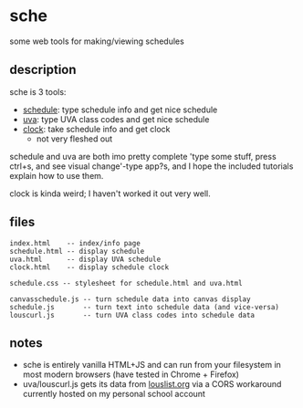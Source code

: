 # sche
some web tools for making/viewing schedules

## description
sche is 3 tools:
- [schedule](https://hywn.github.io/sche/schedule.html): type schedule info and get nice schedule
- [uva](https://hywn.github.io/sche/uva.html): type UVA class codes and get nice schedule
- [clock](https://hywn.github.io/sche/clock.html): take schedule info and get clock
	- not very fleshed out

schedule and uva are both imo pretty complete 'type some stuff, press ctrl+s, and see visual change'-type app?s, and I hope the included tutorials explain how to use them.

clock is kinda weird; I haven't worked it out very well.

## files
```
index.html    -- index/info page
schedule.html -- display schedule
uva.html      -- display UVA schedule
clock.html    -- display schedule clock

schedule.css -- stylesheet for schedule.html and uva.html

canvasschedule.js -- turn schedule data into canvas display
schedule.js       -- turn text into schedule data (and vice-versa)
louscurl.js       -- turn UVA class codes into schedule data
```

## notes
- sche is entirely vanilla HTML+JS and can run from your filesystem in most modern browsers (have tested in Chrome + Firefox)
- uva/louscurl.js gets its data from [louslist.org](https://louslist.org/) via a CORS workaround currently hosted on my personal school account